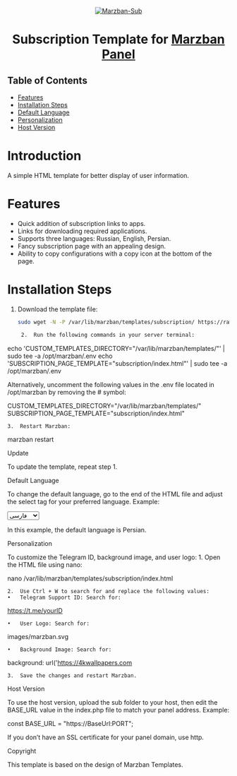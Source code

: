 <p align="center">
  <a href="https://github.com/x0sina/marzban-sub" target="_blank" rel="noopener noreferrer">
    <img src="https://raw.githubusercontent.com/x0sina/marzban-sub/main/PreviewTemplate.png" title="Marzban-Sub"/>
  </a>
</p>
<h1 align="center">Subscription Template for <a href="https://github.com/Gozargah/Marzban">Marzban Panel</a></h1>

## Table of Contents
- [Features](#features)
- [Installation Steps](#installation-steps)
- [Default Language](#default-language)
- [Personalization](#personalization)
- [Host Version](#host-version)

# Introduction
A simple HTML template for better display of user information.

# Features
- Quick addition of subscription links to apps.
- Links for downloading required applications.
- Supports three languages: Russian, English, Persian.
- Fancy subscription page with an appealing design.
- Ability to copy configurations with a copy icon at the bottom of the page.

# Installation Steps
1. Download the template file:
   ```sh
   sudo wget -N -P /var/lib/marzban/templates/subscription/ https://raw.githubusercontent.com/x0sina/marzban-sub/main/index.html

	2.	Run the following commands in your server terminal:

echo 'CUSTOM_TEMPLATES_DIRECTORY="/var/lib/marzban/templates/"' | sudo tee -a /opt/marzban/.env
echo 'SUBSCRIPTION_PAGE_TEMPLATE="subscription/index.html"' | sudo tee -a /opt/marzban/.env

Alternatively, uncomment the following values in the .env file located in /opt/marzban by removing the # symbol:

CUSTOM_TEMPLATES_DIRECTORY="/var/lib/marzban/templates/"
SUBSCRIPTION_PAGE_TEMPLATE="subscription/index.html"


	3.	Restart Marzban:

marzban restart



Update

To update the template, repeat step 1.

Default Language

To change the default language, go to the end of the HTML file and adjust the select tag for your preferred language. Example:

<select id="countries" class="border text-sm rounded-lg focus:ring-blue-500 focus:border-blue-500 block w-full p-2.5 bg-gray-700 border-gray-600 placeholder-gray-400 text-white">
  <option value="fa">فارسی</option>
  <option value="en">English</option>
  <option value="ru">Русский</option>
</select>

In this example, the default language is Persian.

Personalization

To customize the Telegram ID, background image, and user logo:
	1.	Open the HTML file using nano:

nano /var/lib/marzban/templates/subscription/index.html


	2.	Use Ctrl + W to search for and replace the following values:
	•	Telegram Support ID: Search for:

https://t.me/yourID


	•	User Logo: Search for:

images/marzban.svg


	•	Background Image: Search for:

background: url('https://4kwallpapers.com


	3.	Save the changes and restart Marzban.

Host Version

To use the host version, upload the sub folder to your host, then edit the BASE_URL value in the index.php file to match your panel address. Example:

const BASE_URL = "https://BaseUrl:PORT";

If you don’t have an SSL certificate for your panel domain, use http.

Copyright

This template is based on the design of Marzban Templates.

